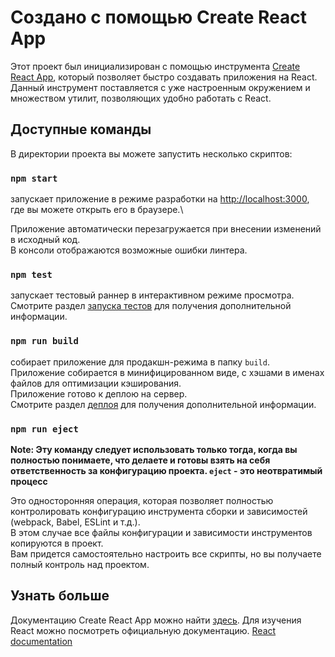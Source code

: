 # Создано с помощью Create React App

Этот проект был инициализирован с помощью инструмента [Create React App](https://github.com/facebook/create-react-app), который позволяет быстро создавать приложения на React.\
Данный инструмент поставляется с уже настроенным окружением и множеством утилит, позволяющих удобно работать с React.

## Доступные команды

В директории проекта вы можете запустить несколько скриптов:

### `npm start`

запускает приложение в режиме разработки на [http://localhost:3000](http://localhost:3000), где вы можете открыть его в браузере.\

Приложение автоматически перезагружается при внесении изменений в исходный код.\
В консоли отображаются возможные ошибки линтера.

### `npm test`

запускает тестовый раннер в интерактивном режиме просмотра.\
Смотрите раздел [запуска тестов](https://facebook.github.io/create-react-app/docs/running-tests) для получения дополнительной информации.

### `npm run build`

собирает приложение для продакшн-режима в папку `build`.\
Приложение собирается в минифицированном виде, с хэшами в именах файлов для оптимизации кэширования.\
Приложение готово к деплою на сервер.\
Смотрите раздел [деплоя](https://facebook.github.io/create-react-app/docs/deployment) для получения дополнительной информации.

### `npm run eject`

**Note: Эту команду следует использовать только тогда, когда вы полностью понимаете, что делаете и готовы взять на себя ответственность за конфигурацию проекта. `eject` - это неотвратимый процесс**

Это односторонняя операция, которая позволяет полностью контролировать конфигурацию инструмента сборки и зависимостей (webpack, Babel, ESLint и т.д.).\
В этом случае все файлы конфигурации и зависимости инструментов копируются в проект.\
Вам придется самостоятельно настроить все скрипты, но вы получаете полный контроль над проектом.

## Узнать больше

Документацию Create React App можно найти [здесь](https://facebook.github.io/create-react-app/docs/getting-started). Для изучения React можно посмотреть официальную документацию. [React documentation](https://reactjs.org/)
